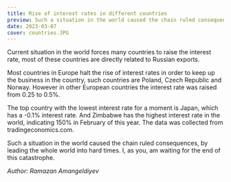 ```yaml
---
title: Rise of interest rates in different countries
preview: Such a situation in the world caused the chain ruled consequences, by leading the whole world into hard times
date: 2023-03-07
cover: countries.JPG
---
```

 Current situation in the world forces many countries to raise the interest rate, most of these countries are directly related to Russian exports. 

 Most countries in Europe halt the rise of interest rates in order to keep up the business in the country, such countries are Poland, Czech Republic and Norway. However in other European countries the interest rate was raised from 0.25 to 0.5%. 

 The top country with the lowest interest rate for a moment is Japan, which has a -0.1% interest rate. And Zimbabwe has the highest interest rate in the world, indicating 150% in February of this year. The data was collected from tradingeconomics.com. 

 Such a situation in the world caused the chain ruled consequences, by leading the whole world into hard times. I, as you, am waiting for the end of this catastrophe. 

*Author: Ramazan Amangeldiyev*